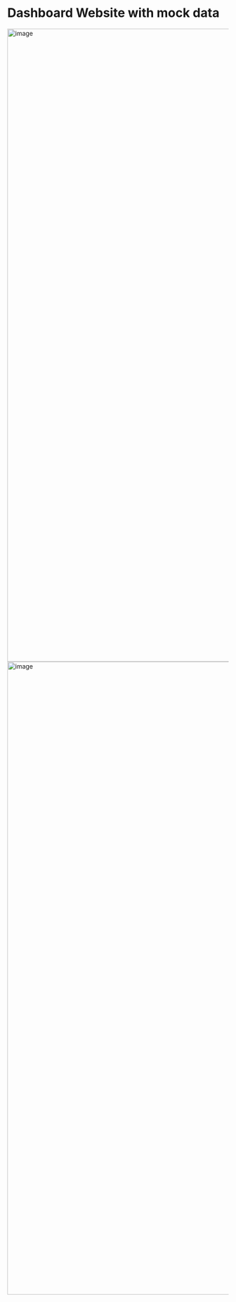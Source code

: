 <h1>Dashboard Website with mock data</h1>
<img width="1439" alt="image" src="https://github.com/user-attachments/assets/5e9fd1e2-713e-4798-a575-bb2e90106e5f">
<img width="1439" alt="image" src="https://github.com/user-attachments/assets/2b1aa620-ba6a-412d-9c5a-a7bcd9d56de5">
